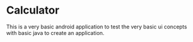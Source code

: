 # Calculator

This is a very basic android application to test the very basic ui concepts with basic java to create an application. 
